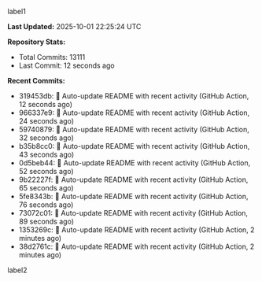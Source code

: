 
label1 
<!-- ACTIVITY_START -->
**Last Updated:** 2025-10-01 22:25:24 UTC

**Repository Stats:**
- Total Commits: 13111
- Last Commit: 12 seconds ago

**Recent Commits:**
- 319453db: 🤖 Auto-update README with recent activity (GitHub Action, 12 seconds ago)
- 966337e9: 🤖 Auto-update README with recent activity (GitHub Action, 24 seconds ago)
- 59740879: 🤖 Auto-update README with recent activity (GitHub Action, 32 seconds ago)
- b35b8cc0: 🤖 Auto-update README with recent activity (GitHub Action, 43 seconds ago)
- 0d5beb44: 🤖 Auto-update README with recent activity (GitHub Action, 52 seconds ago)
- 9b22227f: 🤖 Auto-update README with recent activity (GitHub Action, 65 seconds ago)
- 5fe8343b: 🤖 Auto-update README with recent activity (GitHub Action, 76 seconds ago)
- 73072c01: 🤖 Auto-update README with recent activity (GitHub Action, 89 seconds ago)
- 1353269c: 🤖 Auto-update README with recent activity (GitHub Action, 2 minutes ago)
- 38d2761c: 🤖 Auto-update README with recent activity (GitHub Action, 2 minutes ago)
<!-- ACTIVITY_END -->

label2
